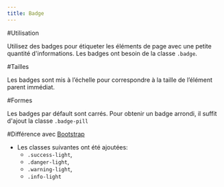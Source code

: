 ```yaml
---
title: Badge
---
```


#Utilisation

Utilisez des badges pour étiqueter les éléments de page avec une petite quantité d'informations. Les badges ont besoin de la classe <code>.badge</code>. 

#Tailles

Les badges sont mis à l’échelle pour correspondre à la taille de l’élément parent immédiat.

#Formes

Les badges par défault sont carrés. Pour obtenir un badge arrondi, il suffit d'ajout la classe <code>.badge-pill</code>


#Différence avec [Bootstrap](https://getbootstrap.com/docs/4.3/components/badge/)

* Les classes suivantes ont été ajoutées:
	* <code>.success-light</code>,
	* <code>.danger-light</code>,
	* <code>.warning-light</code>, 
	* <code>.info-light</code>